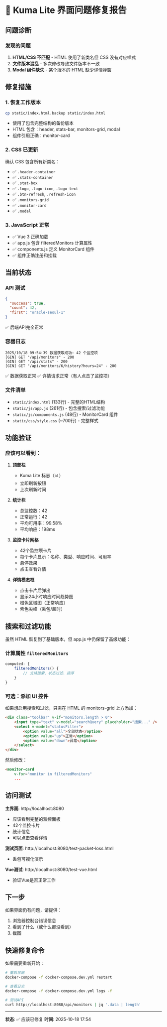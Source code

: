 # 🔧 Kuma Lite 界面问题修复报告

## 问题诊断

### 发现的问题
1. **HTML/CSS 不匹配** - HTML 使用了新类名但 CSS 没有对应样式
2. **文件版本混乱** - 多次修改导致文件版本不一致
3. **Modal 组件缺失** - 某个版本的 HTML 缺少详情弹窗

## 修复措施

### 1. 恢复工作版本
```bash
cp static/index.html.backup static/index.html
```
- 使用了包含完整结构的备份版本
- HTML 包含：header, stats-bar, monitors-grid, modal
- 组件引用正确：monitor-card

### 2. CSS 已更新
确认 CSS 包含所有新类名：
- ✅ `.header-container`
- ✅ `.stats-container`
- ✅ `.stat-box`
- ✅ `.logo`, `.logo-icon`, `.logo-text`
- ✅ `.btn-refresh`, `.refresh-icon`
- ✅ `.monitors-grid`
- ✅ `.monitor-card`
- ✅ `.modal`

### 3. JavaScript 正常
- ✅ Vue 3 正确加载
- ✅ app.js 包含 filteredMonitors 计算属性
- ✅ components.js 定义 MonitorCard 组件
- ✅ 组件正确注册和挂载

## 当前状态

### API 测试
```json
{
  "success": true,
  "count": 42,
  "first": "oracle-seoul-1"
}
```
✅ 后端API完全正常

### 容器日志
```
2025/10/18 09:54:39 数据获取成功: 42 个监控项
[GIN] GET "/api/monitors" - 200
[GIN] GET "/api/stats" - 200
[GIN] GET "/api/monitors/6/history?hours=24" - 200
```
✅ 数据获取正常
✅ 详情请求正常（有人点击了监控项）

### 文件清单
- `static/index.html` (133行) - 完整的HTML结构
- `static/js/app.js` (261行) - 包含搜索/过滤功能
- `static/js/components.js` (48行) - MonitorCard 组件
- `static/css/style.css` (~700行) - 完整样式

## 功能验证

### 应该可以看到：
1. **顶部栏**
   - Kuma Lite 标志（📊）
   - 立即刷新按钮
   - 上次刷新时间

2. **统计栏**
   - 总监控数：42
   - 正常运行：42  
   - 平均可用率：99.58%
   - 平均响应：198ms

3. **监控卡片网格**
   - 42个监控项卡片
   - 每个卡片显示：名称、类型、响应时间、可用率
   - 悬停效果
   - 点击查看详情

4. **详情模态框**
   - 点击卡片后弹出
   - 显示24小时响应时间趋势图
   - 橙色区域图（正常响应）
   - 紫色尖峰（丢包/超时）

## 搜索和过滤功能

虽然 HTML 恢复到了基础版本，但 app.js 中仍保留了高级功能：

### 计算属性 `filteredMonitors`
```javascript
computed: {
    filteredMonitors() {
        // 支持搜索、状态过滤、排序
    }
}
```

### 可选：添加 UI 控件
如果想启用搜索和过滤，只需在 HTML 的 monitors-grid 上方添加：

```html
<div class="toolbar" v-if="monitors.length > 0">
    <input type="text" v-model="searchQuery" placeholder="搜索..." />
    <select v-model="statusFilter">
        <option value="all">全部状态</option>
        <option value="up">正常</option>
        <option value="down">异常</option>
    </select>
</div>
```

然后修改：
```html
<monitor-card
    v-for="monitor in filteredMonitors"
    ...
```

## 访问测试

**主界面**: http://localhost:8080
- 应该看到完整的监控面板
- 42个监控卡片
- 统计信息
- 可以点击查看详情

**测试页面**: http://localhost:8080/test-packet-loss.html
- 丢包可视化演示

**Vue测试**: http://localhost:8080/test-vue.html
- 验证Vue是否正常工作

## 下一步

如果界面仍有问题，请提供：
1. 浏览器控制台错误信息
2. 看到了什么（或什么都没看到）
3. 截图

## 快速修复命令

如果需要重新开始：
```bash
# 重启容器
docker-compose -f docker-compose.dev.yml restart

# 查看日志
docker-compose -f docker-compose.dev.yml logs -f

# 测试API
curl http://localhost:8080/api/monitors | jq '.data | length'
```

---
**状态**: ✅ 应该已修复
**时间**: 2025-10-18 17:54
